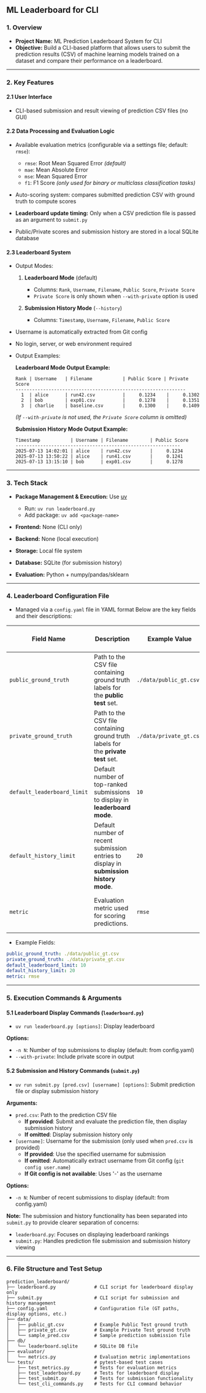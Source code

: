 ## ML Leaderboard for CLI

### 1. Overview

* **Project Name:** ML Prediction Leaderboard System for CLI
* **Objective:** Build a CLI-based platform that allows users to submit the prediction results (CSV) of machine learning models trained on a dataset and compare their performance on a leaderboard.

---

### 2. Key Features

#### 2.1 User Interface

* CLI-based submission and result viewing of prediction CSV files (no GUI)

#### 2.2 Data Processing and Evaluation Logic

* Available evaluation metrics (configurable via a settings file; default: `rmse`):

  * `rmse`: Root Mean Squared Error *(default)*
  * `mae`: Mean Absolute Error
  * `mse`: Mean Squared Error
  * `f1`: F1 Score *(only used for binary or multiclass classification tasks)*

* Auto-scoring system: compares submitted prediction CSV with ground truth to compute scores

* **Leaderboard update timing:** Only when a CSV prediction file is passed as an argument to `submit.py`

* Public/Private scores and submission history are stored in a local SQLite database

#### 2.3 Leaderboard System

* Output Modes:

  1. **Leaderboard Mode** (default)

     * Columns: `Rank`, `Username`, `Filename`, `Public Score`, `Private Score`
     * `Private Score` is only shown when `--with-private` option is used

  2. **Submission History Mode** (`--history`)

     * Columns: `Timestamp`, `Username`, `Filename`, `Public Score`

* Username is automatically extracted from Git config

* No login, server, or web environment required

* Output Examples:

  **Leaderboard Mode Output Example:**

  ```
  Rank | Username   | Filename           | Public Score | Private Score
  --------------------------------------------------------------
    1  | alice      | run42.csv          |     0.1234    |     0.1302
    2  | bob        | exp01.csv          |     0.1278    |     0.1351
    3  | charlie    | baseline.csv       |     0.1300    |     0.1409
  ```

  *(If `--with-private` is not used, the `Private Score` column is omitted)*

  **Submission History Mode Output Example:**

  ```
  Timestamp           | Username | Filename        | Public Score
  ------------------------------------------------------------
  2025-07-13 14:02:01 | alice    | run42.csv       |     0.1234
  2025-07-13 13:50:22 | alice    | run41.csv       |     0.1241
  2025-07-13 13:15:10 | bob      | exp01.csv       |     0.1278
  ```

---

### 3. Tech Stack

* **Package Management & Execution:** Use [uv](https://github.com/astral-sh/uv)

  * Run: `uv run leaderboard.py`
  * Add package: `uv add <package-name>`

* **Frontend:** None (CLI only)

* **Backend:** None (local execution)

* **Storage:** Local file system

* **Database:** SQLite (for submission history)

* **Evaluation:** Python + numpy/pandas/sklearn

---

### 4. Leaderboard Configuration File

* Managed via a `config.yaml` file in YAML format
Below are the key fields and their descriptions:

| Field Name                    | Description                                                                       | Example Value           | Allowed Values / Notes                                               |
| ----------------------------- | --------------------------------------------------------------------------------- | ----------------------- | -------------------------------------------------------------------- |
| `public_ground_truth`        | Path to the CSV file containing ground truth labels for the **public test** set.  | `./data/public_gt.csv`  | Must be a valid relative or absolute path.                           |
| `private_ground_truth`       | Path to the CSV file containing ground truth labels for the **private test** set. | `./data/private_gt.csv` | Must be a valid relative or absolute path.                           |
| `default_leaderboard_limit`  | Default number of top-ranked submissions to display in **leaderboard mode**.      | `10`                    | Positive integer (e.g., 5, 10, 20, ...). Can be overridden with `-n` argument. |
| `default_history_limit`      | Default number of recent submission entries to display in **submission history mode**. | `20`                    | Positive integer (e.g., 5, 10, 50, ...). Can be overridden with `-n` argument. |
| `metric`                     | Evaluation metric used for scoring predictions.                                   | `rmse`                  | `rmse`, `mae`, `mse`, `f1` (Use `f1` only for classification tasks.) |ls

* Example Fields:
```yaml
public_ground_truth: ./data/public_gt.csv
private_ground_truth: ./data/private_gt.csv
default_leaderboard_limit: 10
default_history_limit: 20
metric: rmse
```

---

### 5. Execution Commands & Arguments

#### 5.1 Leaderboard Display Commands (`leaderboard.py`)

* `uv run leaderboard.py [options]`: Display leaderboard

**Options:**
- `-n N`: Number of top submissions to display (default: from config.yaml)
- `--with-private`: Include private score in output

#### 5.2 Submission and History Commands (`submit.py`)

* `uv run submit.py [pred.csv] [username] [options]`: Submit prediction file or display submission history

**Arguments:**
- `pred.csv`: Path to the prediction CSV file
  - **If provided**: Submit and evaluate the prediction file, then display submission history
  - **If omitted**: Display submission history only
- `[username]`: Username for the submission (only used when `pred.csv` is provided)
  - **If provided**: Use the specified username for submission
  - **If omitted**: Automatically extract username from Git config (`git config user.name`)
  - **If Git config is not available**: Uses '-' as the username

**Options:**
- `-n N`: Number of recent submissions to display (default: from config.yaml)

**Note:** The submission and history functionality has been separated into `submit.py` to provide clearer separation of concerns:
- `leaderboard.py`: Focuses on displaying leaderboard rankings
- `submit.py`: Handles prediction file submission and submission history viewing

---

### 6. File Structure and Test Setup

```
prediction_leaderboard/
├── leaderboard.py              # CLI script for leaderboard display only
├── submit.py                   # CLI script for submission and history management
├── config.yaml                 # Configuration file (GT paths, display options, etc.)
├── data/
│   ├── public_gt.csv           # Example Public Test ground truth
│   ├── private_gt.csv          # Example Private Test ground truth
│   └── sample_pred.csv         # Sample prediction submission file
├── db/
│   └── leaderboard.sqlite      # SQLite DB file
├── evaluator/
│   └── metrics.py              # Evaluation metric implementations
└── tests/                      # pytest-based test cases
    ├── test_metrics.py         # Tests for evaluation metrics
    ├── test_leaderboard.py     # Tests for leaderboard display
    ├── test_submit.py          # Tests for submission functionality
    └── test_cli_commands.py    # Tests for CLI command behavior
```
